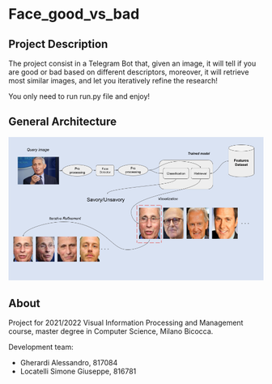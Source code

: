 # Face_good_vs_bad

## Project Description
The project consist in a Telegram Bot that, given an image, it will tell if you are good or bad based on different descriptors, moreover, it will retrieve most similar images, and let you iteratively refine the research!

You only need to run run.py file and enjoy!

## General Architecture
![Architecture](images/Architettura.png)


## About
Project for 2021/2022 Visual Information Processing and Management course, master degree in Computer Science, Milano Bicocca.

Development team:
* Gherardi Alessandro, 817084
* Locatelli Simone Giuseppe, 816781
